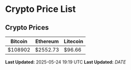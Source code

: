 # Crypto Price List

## Crypto Prices
| Bitcoin | Ethereum | Litecoin |
| ------- | -------- | -------- |
| $108902 | $2552.73 | $96.66 |
**Last Updated:** 2025-05-24 19:19 UTC
**Last Updated:** $DATE$
